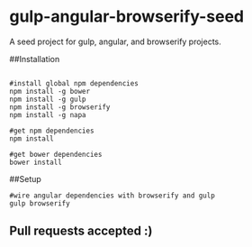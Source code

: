 gulp-angular-browserify-seed
============================

A seed project for gulp, angular, and browserify projects.

##Installation
```

#install global npm dependencies
npm install -g bower
npm install -g gulp
npm install -g browserify
npm install -g napa

#get npm dependencies
npm install

#get bower dependencies
bower install

```
##Setup
```
#wire angular dependencies with browserify and gulp
gulp browserify
```

## Pull requests accepted :)
